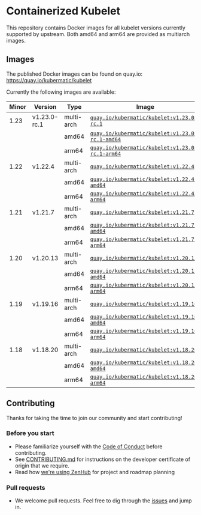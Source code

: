 # Containerized Kubelet

This repository contains Docker images for all kubelet versions currently supported by upstream.
Both amd64 and arm64 are provided as multiarch images.

## Images

The published Docker images can be found on quay.io: https://quay.io/kubermatic/kubelet

Currently the following images are available:

<!-- versions_start -->
| Minor | Version | Type | Image |
| ----- | ------- | ---- | ----- |
| 1.23 | v1.23.0-rc.1 | multi-arch | [`quay.io/kubermatic/kubelet:v1.23.0-rc.1`](https://quay.io/kubermatic/kubelet:v1.23.0-rc.1) |
| | | amd64 | [`quay.io/kubermatic/kubelet:v1.23.0-rc.1-amd64`](https://quay.io/kubermatic/kubelet:v1.23.0-rc.1-amd64) |
| | | arm64 | [`quay.io/kubermatic/kubelet:v1.23.0-rc.1-arm64`](https://quay.io/kubermatic/kubelet:v1.23.0-rc.1-arm64) |
| 1.22 | v1.22.4 | multi-arch | [`quay.io/kubermatic/kubelet:v1.22.4`](https://quay.io/kubermatic/kubelet:v1.22.4) |
| | | amd64 | [`quay.io/kubermatic/kubelet:v1.22.4-amd64`](https://quay.io/kubermatic/kubelet:v1.22.4-amd64) |
| | | arm64 | [`quay.io/kubermatic/kubelet:v1.22.4-arm64`](https://quay.io/kubermatic/kubelet:v1.22.4-arm64) |
| 1.21 | v1.21.7 | multi-arch | [`quay.io/kubermatic/kubelet:v1.21.7`](https://quay.io/kubermatic/kubelet:v1.21.7) |
| | | amd64 | [`quay.io/kubermatic/kubelet:v1.21.7-amd64`](https://quay.io/kubermatic/kubelet:v1.21.7-amd64) |
| | | arm64 | [`quay.io/kubermatic/kubelet:v1.21.7-arm64`](https://quay.io/kubermatic/kubelet:v1.21.7-arm64) |
| 1.20 | v1.20.13 | multi-arch | [`quay.io/kubermatic/kubelet:v1.20.13`](https://quay.io/kubermatic/kubelet:v1.20.13) |
| | | amd64 | [`quay.io/kubermatic/kubelet:v1.20.13-amd64`](https://quay.io/kubermatic/kubelet:v1.20.13-amd64) |
| | | arm64 | [`quay.io/kubermatic/kubelet:v1.20.13-arm64`](https://quay.io/kubermatic/kubelet:v1.20.13-arm64) |
| 1.19 | v1.19.16 | multi-arch | [`quay.io/kubermatic/kubelet:v1.19.16`](https://quay.io/kubermatic/kubelet:v1.19.16) |
| | | amd64 | [`quay.io/kubermatic/kubelet:v1.19.16-amd64`](https://quay.io/kubermatic/kubelet:v1.19.16-amd64) |
| | | arm64 | [`quay.io/kubermatic/kubelet:v1.19.16-arm64`](https://quay.io/kubermatic/kubelet:v1.19.16-arm64) |
| 1.18 | v1.18.20 | multi-arch | [`quay.io/kubermatic/kubelet:v1.18.20`](https://quay.io/kubermatic/kubelet:v1.18.20) |
| | | amd64 | [`quay.io/kubermatic/kubelet:v1.18.20-amd64`](https://quay.io/kubermatic/kubelet:v1.18.20-amd64) |
| | | arm64 | [`quay.io/kubermatic/kubelet:v1.18.20-arm64`](https://quay.io/kubermatic/kubelet:v1.18.20-arm64) |


<!-- versions_end -->

## Contributing

Thanks for taking the time to join our community and start contributing!

### Before you start

* Please familiarize yourself with the [Code of Conduct][3] before contributing.
* See [CONTRIBUTING.md][2] for instructions on the developer certificate of origin that we require.
* Read how [we're using ZenHub][13] for project and roadmap planning

### Pull requests

* We welcome pull requests. Feel free to dig through the [issues][1] and jump in.

[1]: https://github.com/kubermatic/kubelet/issues
[2]: https://github.com/kubermatic/kubelet/blob/master/CONTRIBUTING.md
[3]: https://github.com/kubermatic/kubelet/blob/master/CODE_OF_CONDUCT.md

[11]: https://groups.google.com/forum/#!forum/kubermatic-dev
[12]: https://kubermatic.slack.com/messages/kubelet
[13]: https://github.com/kubermatic/kubelet/blob/master/Zenhub.md
[15]: http://slack.kubermatic.io/
